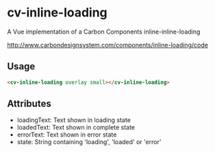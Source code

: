 # cv-inline-loading

A Vue implementation of a Carbon Components inline-inline-loading

http://www.carbondesignsystem.com/components/inline-loading/code

## Usage

```html
<cv-inline-loading overlay small></cv-inline-loading>
```

## Attributes

- loadingText: Text shown in loading state
- loadedText: Text shown in complete state
- errorText: Text shown in error state
- state: String containing 'loading', 'loaded' or 'error'
